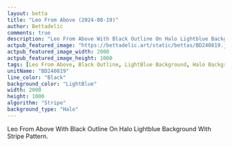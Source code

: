 ```yaml
---
layout: betta
title: "Leo From Above (2024-08-19)"
author: Bettadelic
comments: true
description: "Leo From Above With Black Outline On Halo Lightblue Background With Stripe Pattern."
actpub_featured_image: "https://bettadelic.art/static/bettas/BD240819.jpg"
actpub_featured_image_width: 2000
actpub_featured_image_height: 1000
tags: [Leo From Above, Black Outline, LightBlue Background, Halo Background Pattern, Stripe Pattern, August 2024]
unitName: "BD240819"
line_color: "Black"
background_color: "LightBlue"
width: 2000
height: 1000
algorithm: "Stripe"
background_type: "Halo"
---
```


Leo From Above With Black Outline On Halo Lightblue Background With Stripe Pattern.
